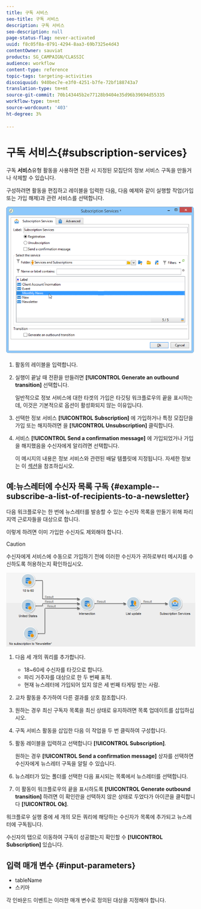 ```yaml
---
title: 구독 서비스
seo-title: 구독 서비스
description: 구독 서비스
seo-description: null
page-status-flag: never-activated
uuid: f8c05f8a-0791-4294-8aa3-69b7325e4d43
contentOwner: sauviat
products: SG_CAMPAIGN/CLASSIC
audience: workflow
content-type: reference
topic-tags: targeting-activities
discoiquuid: 940bec7e-e3f0-4251-b7fe-72bf188743a7
translation-type: tm+mt
source-git-commit: 70b143445b2e77128b9404e35d96b39694d55335
workflow-type: tm+mt
source-wordcount: '403'
ht-degree: 3%

---
```



# 구독 서비스{#subscription-services}

구독 **서비스**&#x200B;유형 활동을 사용하면 전환 시 지정된 모집단의 정보 서비스 구독을 만들거나 삭제할 수 있습니다.

구성하려면 활동을 편집하고 레이블을 입력한 다음, 다음 예제와 같이 실행할 작업(가입 또는 가입 해제)과 관련 서비스를 선택합니다.

![](assets/edit_service_inscription.png)

1. 활동의 레이블을 입력합니다.
1. 실행이 끝날 때 전환을 만들려면 **[!UICONTROL Generate an outbound transition]** 선택합니다.

   일반적으로 정보 서비스에 대한 타겟의 가입은 타깃팅 워크플로우의 끝을 표시하는데, 이것은 기본적으로 옵션이 활성화되지 않는 이유입니다.

1. 선택한 정보 서비스 **[!UICONTROL Subscription]** 에 가입하거나 특정 모집단을 가입 또는 해지하려면 을 **[!UICONTROL Unsubscription]** 클릭합니다.
1. 서비스 **[!UICONTROL Send a confirmation message]** 에 가입되었거나 가입을 해지했음을 수신자에게 알리려면 선택합니다.

   이 메시지의 내용은 정보 서비스와 관련된 배달 템플릿에 지정됩니다. 자세한 정보는 이 [섹션](../../delivery/using/managing-subscriptions.md)을 참조하십시오.

## 예:뉴스레터에 수신자 목록 구독 {#example--subscribe-a-list-of-recipients-to-a-newsletter}

다음 워크플로우는 한 번에 뉴스레터를 발송할 수 있는 수신자 목록을 만들기 위해 파리 지역 근로자들을 대상으로 합니다.

이렇게 하려면 이미 가입한 수신자도 제외해야 합니다.

>[!CAUTION]
>
>수신자에게 서비스에 수동으로 가입하기 전에 이러한 수신자가 귀하로부터 메시지를 수신하도록 허용하는지 확인하십시오.

![](assets/subscription_services_example.png)

1. 다음 세 개의 쿼리를 추가합니다.

   * 18~60세 수신자를 타깃으로 합니다.
   * 파리 거주자를 대상으로 한 두 번째 표적.
   * 현재 뉴스레터에 가입되어 있지 않은 세 번째 타게팅 받는 사람.

1. 교차 활동을 추가하여 다른 결과를 상호 참조합니다.
1. 원하는 경우 최신 구독자 목록을 최신 상태로 유지하려면 목록 업데이트를 삽입하십시오.
1. 구독 서비스 활동을 삽입한 다음 이 작업을 두 번 클릭하여 구성합니다.
1. 활동 레이블을 입력하고 선택합니다 **[!UICONTROL Subscription]**.

   원하는 경우 **[!UICONTROL Send a confirmation message]** 상자를 선택하면 수신자에게 뉴스레터 구독을 알릴 수 있습니다.

1. 뉴스레터가 있는 폴더를 선택한 다음 표시되는 목록에서 뉴스레터를 선택합니다.
1. 이 활동이 워크플로우의 끝을 표시하도록 **[!UICONTROL Generate outbound transition]** 하려면 이 확인란을 선택하지 않은 상태로 두었다가 아이콘을 클릭합니다 **[!UICONTROL Ok]**.

워크플로우 실행 중에 세 개의 모든 쿼리에 해당하는 수신자가 목록에 추가되고 뉴스레터에 구독됩니다.

수신자의 탭으로 이동하여 구독이 성공했는지 확인할 수 **[!UICONTROL Subscription]** 있습니다.

## 입력 매개 변수 {#input-parameters}

* tableName
* 스키마

각 인바운드 이벤트는 이러한 매개 변수로 정의된 대상을 지정해야 합니다.
